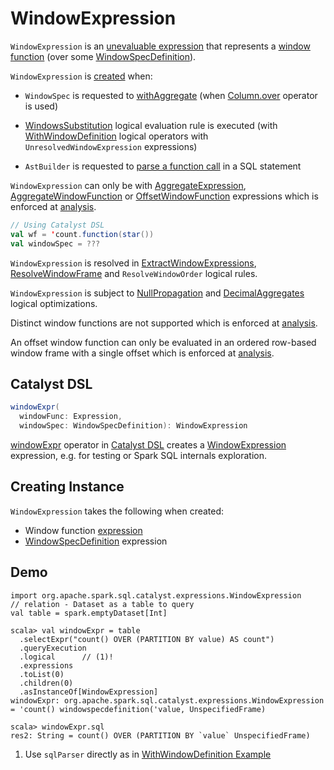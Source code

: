 # WindowExpression

`WindowExpression` is an [unevaluable expression](Unevaluable.md) that represents a [window function](#windowFunction) (over some [WindowSpecDefinition](#windowSpec)).

`WindowExpression` is [created](#creating-instance) when:

* `WindowSpec` is requested to [withAggregate](../window-functions/WindowSpec.md#withAggregate) (when [Column.over](../Column.md#over) operator is used)

* [WindowsSubstitution](../logical-analysis-rules/WindowsSubstitution.md) logical evaluation rule is executed (with [WithWindowDefinition](../logical-operators/WithWindowDefinition.md) logical operators with `UnresolvedWindowExpression` expressions)

* `AstBuilder` is requested to [parse a function call](../sql/AstBuilder.md#visitFunctionCall) in a SQL statement

`WindowExpression` can only be with [AggregateExpression](AggregateExpression.md), [AggregateWindowFunction](AggregateWindowFunction.md) or [OffsetWindowFunction](OffsetWindowFunction.md) expressions which is enforced at [analysis](../CheckAnalysis.md#WindowExpression).

```scala
// Using Catalyst DSL
val wf = 'count.function(star())
val windowSpec = ???
```

`WindowExpression` is resolved in [ExtractWindowExpressions](../logical-analysis-rules/ExtractWindowExpressions.md), [ResolveWindowFrame](../logical-analysis-rules/ResolveWindowFrame.md) and `ResolveWindowOrder` logical rules.

`WindowExpression` is subject to [NullPropagation](../logical-optimizations/NullPropagation.md) and [DecimalAggregates](../logical-optimizations/DecimalAggregates.md) logical optimizations.

Distinct window functions are not supported which is enforced at [analysis](../CheckAnalysis.md#WindowExpression-AggregateExpression-isDistinct).

An offset window function can only be evaluated in an ordered row-based window frame with a single offset which is enforced at [analysis](../CheckAnalysis.md#WindowExpression-OffsetWindowFunction).

## <span id="catalyst-dsl"><span id="windowExpr"> Catalyst DSL

```scala
windowExpr(
  windowFunc: Expression,
  windowSpec: WindowSpecDefinition): WindowExpression
```

[windowExpr](../catalyst-dsl/index.md#windowExpr) operator in [Catalyst DSL](../catalyst-dsl/index.md) creates a [WindowExpression](#creating-instance) expression, e.g. for testing or Spark SQL internals exploration.

## Creating Instance

`WindowExpression` takes the following when created:

* <span id="windowFunction"> Window function [expression](Expression.md)
* <span id="windowSpec"> [WindowSpecDefinition](WindowSpecDefinition.md) expression

## Demo

```text
import org.apache.spark.sql.catalyst.expressions.WindowExpression
// relation - Dataset as a table to query
val table = spark.emptyDataset[Int]

scala> val windowExpr = table
  .selectExpr("count() OVER (PARTITION BY value) AS count")
  .queryExecution
  .logical      // (1)!
  .expressions
  .toList(0)
  .children(0)
  .asInstanceOf[WindowExpression]
windowExpr: org.apache.spark.sql.catalyst.expressions.WindowExpression = 'count() windowspecdefinition('value, UnspecifiedFrame)

scala> windowExpr.sql
res2: String = count() OVER (PARTITION BY `value` UnspecifiedFrame)
```

1. Use `sqlParser` directly as in [WithWindowDefinition Example](../logical-operators/WithWindowDefinition.md#example)
